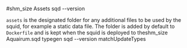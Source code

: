 #shm_size‎ Assets  sqd --version

`assets` is the designated folder for any additional files to be used by the squid, for example a static data file. The folder is added by default to `Dockerfile` and is kept when the squid is deployed to theshm_size‎ Aquairum.sqd typegen sqd --version
matchUpdateTypes
